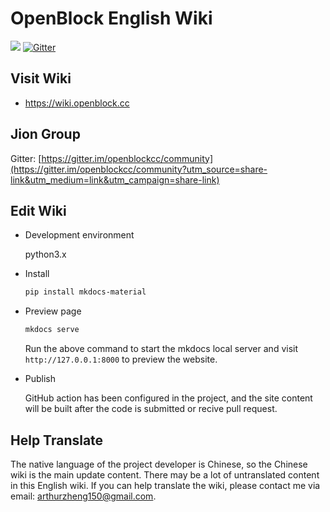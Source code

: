 # OpenBlock English Wiki

![](https://img.shields.io/github/workflow/status/openblockcc/openblockcc.github.io/documentation-en/en) [![Gitter](https://badges.gitter.im/openblockcc/community.svg)](https://gitter.im/openblockcc/community?utm_source=badge&utm_medium=badge&utm_campaign=pr-badge)

## Visit Wiki

- https://wiki.openblock.cc

## Jion Group

Gitter: [https://gitter.im/openblockcc/community](https://gitter.im/openblockcc/community?utm_source=share-link&utm_medium=link&utm_campaign=share-link)

## Edit Wiki

- Development environment

    python3.x

- Install

    ```bash
    pip install mkdocs-material
    ```

- Preview page

    ```bash
    mkdocs serve
    ```

    Run the above command to start the mkdocs local server and visit `http://127.0.0.1:8000` to preview the website.

- Publish

    GitHub action has been configured in the project, and the site content will be built after the code is submitted or recive pull request.

## Help Translate

The native language of the project developer is Chinese, so the Chinese wiki is the main update content. There may be a lot of untranslated content in this English wiki. If you can help translate the wiki, please contact me via email: arthurzheng150@gmail.com.
